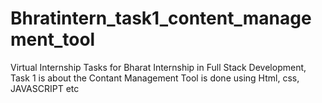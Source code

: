 # Bhratintern_task1_content_management_tool
Virtual Internship Tasks for Bharat Internship in Full Stack Development, Task 1 is about the Contant Management Tool is done using Html, css, JAVASCRIPT etc
